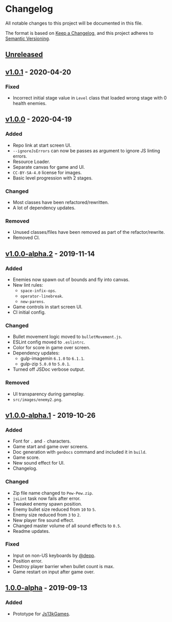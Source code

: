 # Changelog

All notable changes to this project will be documented in this file.

The format is based on [Keep a Changelog](https://keepachangelog.com/en/1.0.0/),
and this project adheres to [Semantic Versioning](https://semver.org/spec/v2.0.0.html).

## [Unreleased]

## [v1.0.1] - 2020-04-20

### Fixed

- Incorrect initial stage value in `Level` class that loaded wrong stage with 0 health enemies.

## [v1.0.0] - 2020-04-19

### Added

- Repo link at start screen UI.
- `--ignoreJsErrors` can now be passes as argument to ignore JS linting errors.
- Resource Loader.
- Separate canvas for game and UI.
- `CC-BY-SA-4.0` license for images.
- Basic level progression with 2 stages.

### Changed

- Most classes have been refactored/rewritten.
- A lot of dependency updates.

### Removed

- Unused classes/files have been removed as part of the refactor/rewrite.
- Removed CI.

## [v1.0.0-alpha.2] - 2019-11-14

### Added

- Enemies now spawn out of bounds and fly into canvas.
- New lint rules:
  - `space-infix-ops`.
  - `operator-linebreak`.
  - `new-parens`.
- Game controls in start screen UI.
- CI initial config.

### Changed

- Bullet movement logic moved to `bulletMovement.js`.
- ESLint config moved to `.eslintrc`.
- Color for score in game over screen.
- Dependency updates:
  - gulp-imagemin `6.1.0` to `6.1.1`.
  - gulp-zip `5.0.0` to `5.0.1`.
- Turned off JSDoc verbose output.

### Removed

- UI transparency during gameplay.
- `src/images/enemy2.png`.

## [v1.0.0-alpha.1] - 2019-10-26

### Added

- Font for `.` and `-` characters.
- Game start and game over screens.
- Doc generation with `genDocs` command and included it in `build`.
- Game score.
- New sound effect for UI.
- Changelog.

### Changed

- Zip file name changed to `Pew-Pew.zip`.
- `jsLint` task now fails after error.
- Tweaked enemy spawn position.
- Enemy bullet size reduced from `10` to `5`.
- Enemy size reduced from `3` to `2`.
- New player fire sound effect.
- Changed master volume of all sound effects to `0.5`.
- Readme updates.

### Fixed

- Input on non-US keyboards by [@depp](https://github.com/depp).
- Position error.
- Destroy player barrier when bullet count is max.
- Game restart on input after game over.

## [1.0.0-alpha] - 2019-09-13

### Added

- Prototype for [Js13kGames](https://js13kgames.com/).

[unreleased]: https://github.com/FR0ST1N/Pew-Pew/compare/master...develop
[v1.0.1]: https://github.com/FR0ST1N/Pew-Pew/compare/v1.0.0...v1.0.1
[v1.0.0]: https://github.com/FR0ST1N/Pew-Pew/compare/v1.0.0-alpha.2...v1.0.0
[v1.0.0-alpha.2]: https://github.com/FR0ST1N/Pew-Pew/compare/v1.0.0-alpha.1...v1.0.0-alpha.2
[v1.0.0-alpha.1]: https://github.com/FR0ST1N/Pew-Pew/compare/v1.0.0-alpha...v1.0.0-alpha.1
[1.0.0-alpha]: https://github.com/FR0ST1N/Pew-Pew/releases/tag/v1.0.0-alpha
